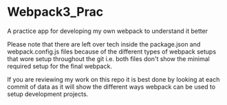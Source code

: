 # Webpack3_Prac
A practice app for developing my own webpack to understand it better


Please note that there are left over tech inside the package.json and webpack.config.js files because of the different types of webpack setups that wore setup throughout the git i.e. both files don't show the minimal required setup for the final webpack.

If you are reviewing my work on this repo it is best done by looking at each commit of data as it will show the different ways webpack can be used to setup development projects.